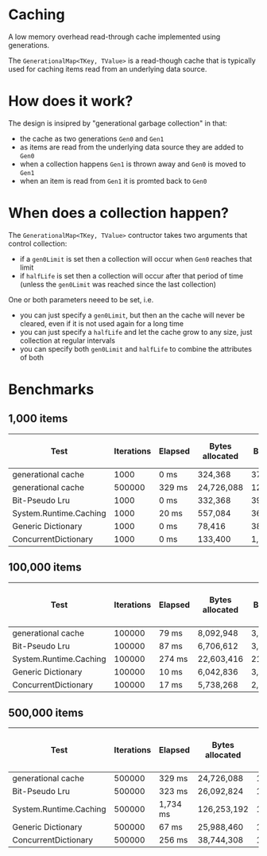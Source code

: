 # Caching
A low memory overhead read-through cache implemented using generations.

The `GenerationalMap<TKey, TValue>` is a read-though cache that is typically used for caching items read from an underlying data source.

# How does it work?

The design is insipred by "generational garbage collection" in that:

* the cache as two generations `Gen0` and `Gen1`
* as items are read from the underlying data source they are added to `Gen0`
* when a collection happens `Gen1` is thrown away and `Gen0` is moved to `Gen1`
* when an item is read from `Gen1` it is promted back to `Gen0`

# When does a collection happen?

The `GenerationalMap<TKey, TValue>` contructor takes two arguments that control collection:

* if a `gen0Limit` is set then a collection will occur when `Gen0` reaches that limit
* if `halfLife` is set then a collection will occur after that period of time (unless the `gen0Limit` was reached since the last collection)

One or both parameters neeed to be set, i.e.

* you can just specify a `gen0Limit`, but then an the cache will never be cleared, even if it is not used again for a long time
* you can just specify a `halfLife` and let the cache grow to any size, just collection at regular intervals
* you can specify both `gen0Limit` and `halfLife` to combine the attributes of both

# Benchmarks

## 1,000 items

| Test | Iterations | Elapsed | Bytes allocated | Bytes held | Bytes held per key |
| ---- | ---------- | ------- | --------------- | ---------- | ------------------ |
| generational cache | 1000 | 0 ms | 324,368 | 37,020 | 37.02 |
| generational cache | 500000 | 329 ms | 24,726,088 | 12,978,060 | 25.96 |
| Bit-Pseudo Lru | 1000 | 0 ms | 332,368 | 39,020 | 39.02 |
| System.Runtime.Caching | 1000| 20 ms | 557,084 | 361,192 | 361.19 |
| Generic Dictionary | 1000| 0 ms | 78,416 | 38,692 | 38.69 |
| ConcurrentDictionary | 1000| 0 ms | 133,400 | 1,160,272 | 1,160.27 |


## 100,000 items

| Test | Iterations | Elapsed | Bytes allocated | Bytes held | Bytes held per key |
| ---- | ---------- | ------- | --------------- | ---------- | ------------------ |
| generational cache | 100000 | 79 ms | 8,092,948 | 3,017,508 | 30.18 |
| Bit-Pseudo Lru | 100000 | 87 ms | 6,706,612 | 3,148,456 | 31.48 |
| System.Runtime.Caching | 100000| 274 ms | 22,603,416 | 21,616,504 | 216.17 |
| Generic Dictionary | 100000| 10 ms | 6,042,836 | 3,128,816 | 31.29 |
| ConcurrentDictionary | 100000| 17 ms | 5,738,268 | 2,994,008 | 29.94 |


## 500,000 items

| Test | Iterations | Elapsed | Bytes allocated | Bytes held | Bytes held per key |
| ---- | ---------- | ------- | --------------- | ---------- | ------------------ |
| generational cache | 500000 | 329 ms | 24,726,088 | 12,978,060 | 25.96 |
| Bit-Pseudo Lru | 500000 | 323 ms | 26,092,824 | 13,540,636 | 27.08 |
| System.Runtime.Caching | 500000| 1,734 ms | 126,253,192 | 113,435,316 | 226.87 |
| Generic Dictionary | 500000| 67 ms | 25,988,460 | 13,456,616 | 26.91 |
| ConcurrentDictionary | 500000| 256 ms | 38,744,308 | 16,608,088 | 33.22 |
